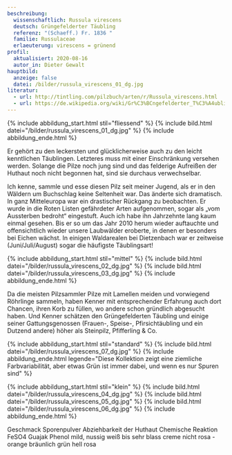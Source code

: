 ```yaml
---
beschreibung:
  wissenschaftlich: Russula virescens
  deutsch: Grüngefelderter Täubling
  referenz: "(Schaeff.) Fr. 1836 "
  familie: Russulaceae
  erlaeuterung: virescens = grünend
profil:
  aktualisiert: 2020-08-16
  autor_in: Dieter Gewalt
hauptbild:
  anzeige: false
  datei: /bilder/russula_virescens_01_dg.jpg
literatur:
  - url: http://tintling.com/pilzbuch/arten/r/Russula_virescens.html
  - url: https://de.wikipedia.org/wiki/Gr%C3%BCngefelderter_T%C3%A4ubling
---
```

{% include abbildung_start.html stil="fliessend" %}
{% include bild.html datei="/bilder/russula_virescens_01_dg.jpg" %}
{% include abbildung_ende.html %}

Er gehört zu den leckersten und glücklicherweise auch zu den leicht kenntlichen Täublingen. Letzteres muss mit einer Einschränkung versehen werden. Solange die Pilze noch jung sind und das felderige Aufreißen der Huthaut noch nicht begonnen hat, sind sie durchaus verwechselbar.

Ich kenne, sammle und esse diesen Pilz seit meiner Jugend, als er in den Wäldern um Buchschlag keine Seltenheit war. Das änderte sich dramatisch. In ganz Mitteleuropa war ein drastischer Rückgang zu beobachten. Er wurde in die Roten Listen gefährdeter Arten aufgenommen, sogar als „vom Aussterben bedroht“ eingestuft. Auch ich habe ihn Jahrzehnte lang kaum einmal gesehen. Bis er so um das Jahr 2010 herum wieder auftauchte und offensichtlich wieder unsere Laubwälder eroberte, in denen er besonders bei Eichen wächst. In einigen Waldarealen bei Dietzenbach war er zeitweise (Juni/Juli/August) sogar die häufigste Täublingsart!

{% include abbildung_start.html stil="mittel" %}
{% include bild.html datei="/bilder/russula_virescens_02_dg.jpg" %}
{% include bild.html datei="/bilder/russula_virescens_03_dg.jpg" %}
{% include abbildung_ende.html %}

Da die meisten Pilzsammler Pilze mit Lamellen meiden und vorwiegend Röhrlinge sammeln, haben Kenner mit entsprechender Erfahrung auch dort Chancen, ihren Korb zu füllen, wo andere schon gründlich abgesucht haben. Und Kenner schätzen den Grüngefelderten Täubling und einige seiner Gattungsgenossen (Frauen-, Speise-, Pfirsichtäubling und ein Dutzend andere) höher als Steinpilz, Pfifferling & Co.

{% include abbildung_start.html stil="standard" %}
{% include bild.html datei="/bilder/russula_virescens_07_dg.jpg" %}
{% include abbildung_ende.html legende="Diese Kollektion zeigt eine ziemliche Farbvariabilität, aber etwas Grün ist immer dabei, und wenn es nur Spuren sind" %}

{% include abbildung_start.html stil="klein" %}
{% include bild.html datei="/bilder/russula_virescens_04_dg.jpg" %}
{% include bild.html datei="/bilder/russula_virescens_05_dg.jpg" %}
{% include bild.html datei="/bilder/russula_virescens_06_dg.jpg" %}
{% include abbildung_ende.html %}



Geschmack	Sporenpulver	Abziehbarkeit der Huthaut	Chemische Reaktion
			FeSO4	Guajak	Phenol
mild, nussig	weiß bis sehr blass creme	nicht	rosa - orange	bräunlich grün	hell rosa